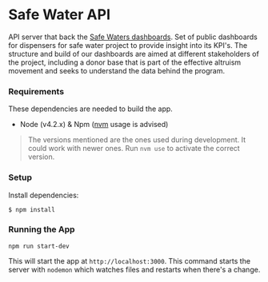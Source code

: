 # Safe Water API

API server that back the [Safe Waters dashboards](https://github.com/developmentseed/safe-water/).
Set of public dashboards for dispensers for safe water project to provide insight into its KPI's.
The structure and build of our dashboards are aimed at different stakeholders of the project, including a donor base that is part of the effective altruism movement and seeks to understand the data behind the program.

### Requirements
These dependencies are needed to build the app.

- Node (v4.2.x) & Npm ([nvm](https://github.com/creationix/nvm) usage is advised)

> The versions mentioned are the ones used during development. It could work with newer ones.
  Run `nvm use` to activate the correct version.

### Setup
Install dependencies:
```
$ npm install
```

### Running the App
```
npm run start-dev
```
This will start the app at `http://localhost:3000`.
This command starts the server with `nodemon` which watches files and restarts when there's a change. 

